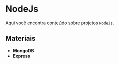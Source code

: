 # NodeJs

Aqui você encontra conteúdo sobre projetos `NodeJs`.

## Materiais

- **MongoDB**
- **Express**
